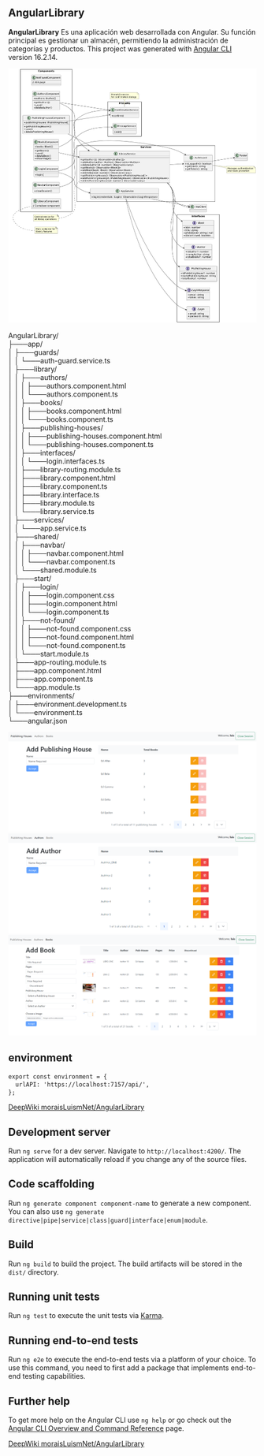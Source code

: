 ## AngularLibrary

**AngularLibrary** Es una aplicación web desarrollada con Angular. Su función principal es gestionar un almacén, permitiendo la administración de categorías y productos. This project was generated with [Angular CLI](https://github.com/angular/angular-cli) version 16.2.14.

![AngularLibrary](img/UML.png)

AngularLibrary/  
├───app/  
│   ├───guards/  
│   │   └───auth-guard.service.ts  
│   ├───library/  
│   │   ├───authors/  
│   │   │   ├───authors.component.html  
│   │   │   └───authors.component.ts  
│   │   ├───books/  
│   │   │   ├───books.component.html  
│   │   │   └───books.component.ts  
│   │   ├───publishing-houses/  
│   │   │   ├───publishing-houses.component.html  
│   │   │   └───publishing-houses.component.ts  
│   │   ├───interfaces/  
│   │   │   └───login.interfaces.ts  
│   │   ├───library-routing.module.ts  
│   │   ├───library.component.html  
│   │   ├───library.component.ts  
│   │   ├───library.interface.ts  
│   │   ├───library.module.ts  
│   │   └───library.service.ts  
│   ├───services/  
│   │   └───app.service.ts  
│   ├───shared/  
│   │   ├───navbar/  
│   │   │   ├───navbar.component.html  
│   │   │   └───navbar.component.ts  
│   │   └───shared.module.ts  
│   ├───start/  
│   │   ├───login/  
│   │   │   ├───login.component.css  
│   │   │   ├───login.component.html  
│   │   │   └───login.component.ts  
│   │   ├───not-found/  
│   │   │   ├───not-found.component.css  
│   │   │   ├───not-found.component.html  
│   │   │   └───not-found.component.ts  
│   │   └───start.module.ts  
│   ├───app-routing.module.ts  
│   ├───app.component.html  
│   ├───app.component.ts  
│   └───app.module.ts  
├───environments/  
│   ├───environment.development.ts  
│   └───environment.ts  
└───angular.json  

![AngularLibrary](img/1.png)
![AngularLibrary](img/2.png)
![AngularLibrary](img/3.png)


## environment

```
export const environment = {
  urlAPI: 'https://localhost:7157/api/',
};

```

[DeepWiki moraisLuismNet/AngularLibrary](https://deepwiki.com/moraisLuismNet/AngularLibrary)

## Development server

Run `ng serve` for a dev server. Navigate to `http://localhost:4200/`. The application will automatically reload if you change any of the source files.

## Code scaffolding

Run `ng generate component component-name` to generate a new component. You can also use `ng generate directive|pipe|service|class|guard|interface|enum|module`.

## Build

Run `ng build` to build the project. The build artifacts will be stored in the `dist/` directory.

## Running unit tests

Run `ng test` to execute the unit tests via [Karma](https://karma-runner.github.io).

## Running end-to-end tests

Run `ng e2e` to execute the end-to-end tests via a platform of your choice. To use this command, you need to first add a package that implements end-to-end testing capabilities.

## Further help

To get more help on the Angular CLI use `ng help` or go check out the [Angular CLI Overview and Command Reference](https://angular.io/cli) page.


[DeepWiki moraisLuismNet/AngularLibrary](https://deepwiki.com/moraisLuismNet/AngularLibrary)